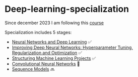# Deep-learning-specialization
Since december 2023 I am following this [course](https://www.coursera.org/specializations/deep-learning)

Specialization includes 5 stages:
- [Neural Networks and Deep Learning](https://www.coursera.org/learn/neural-networks-deep-learning?specialization=deep-learning) ✅
- [Improving Deep Neural Networks: Hyperparameter Tuning, Regularization and Optimization](https://www.coursera.org/learn/deep-neural-network?specialization=deep-learning) ✅
- [Structuring Machine Learning Projects](https://www.coursera.org/learn/machine-learning-projects?specialization=deep-learning) ✅
- [Convolutional Neural Networks](https://www.coursera.org/learn/convolutional-neural-networks?specialization=deep-learning) 🔄
- [Sequence Models](https://www.coursera.org/learn/nlp-sequence-models?specialization=deep-learning) 🔜
